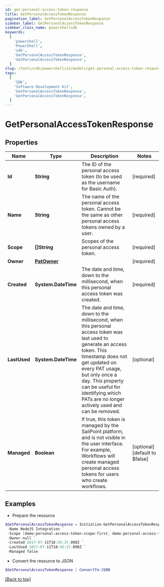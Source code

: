 ```yaml
---
id: get-personal-access-token-response
title: GetPersonalAccessTokenResponse
pagination_label: GetPersonalAccessTokenResponse
sidebar_label: GetPersonalAccessTokenResponse
sidebar_class_name: powershellsdk
keywords:
  [
    'powershell',
    'PowerShell',
    'sdk',
    'GetPersonalAccessTokenResponse',
    'GetPersonalAccessTokenResponse',
  ]
slug: /tools/sdk/powershell/v3/models/get-personal-access-token-response
tags:
  [
    'SDK',
    'Software Development Kit',
    'GetPersonalAccessTokenResponse',
    'GetPersonalAccessTokenResponse',
  ]
---
```


# GetPersonalAccessTokenResponse

## Properties

| Name | Type | Description | Notes |
| --- | --- | --- | --- |
| **Id** | **String** | The ID of the personal access token (to be used as the username for Basic Auth). | [required] |
| **Name** | **String** | The name of the personal access token. Cannot be the same as other personal access tokens owned by a user. | [required] |
| **Scope** | **[]String** | Scopes of the personal access token. | [required] |
| **Owner** | [**PatOwner**](pat-owner) |  | [required] |
| **Created** | **System.DateTime** | The date and time, down to the millisecond, when this personal access token was created. | [required] |
| **LastUsed** | **System.DateTime** | The date and time, down to the millisecond, when this personal access token was last used to generate an access token. This timestamp does not get updated on every PAT usage, but only once a day. This property can be useful for identifying which PATs are no longer actively used and can be removed. | [optional] |
| **Managed** | **Boolean** | If true, this token is managed by the SailPoint platform, and is not visible in the user interface. For example, Workflows will create managed personal access tokens for users who create workflows. | [optional] [default to $false] |

## Examples

- Prepare the resource

```powershell
$GetPersonalAccessTokenResponse = Initialize-GetPersonalAccessTokenResponse  -Id 86f1dc6fe8f54414950454cbb11278fa `
 -Name NodeJS Integration `
 -Scope [demo:personal-access-token-scope:first, demo:personal-access-token-scope:second] `
 -Owner null `
 -Created 2017-07-11T18:45:37.098Z `
 -LastUsed 2017-07-11T18:45:37.098Z `
 -Managed false
```

- Convert the resource to JSON

```powershell
$GetPersonalAccessTokenResponse | ConvertTo-JSON
```

[[Back to top]](#)
